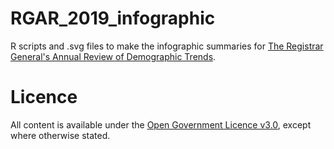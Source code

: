 # RGAR_2019_infographic
R scripts and .svg files to make the infographic summaries for [The Registrar General's Annual Review of Demographic Trends](https://www.nrscotland.gov.uk/statistics-and-data/statistics/stats-at-a-glance/registrar-generals-annual-review/2019).

# Licence
All content is available under the [Open Government Licence v3.0](http://www.nationalarchives.gov.uk/doc/open-government-licence/version/3/), except where otherwise stated.
